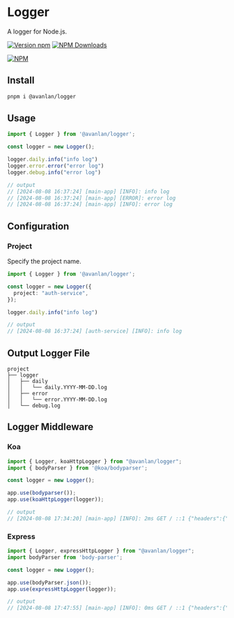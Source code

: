 # Logger

A logger for Node.js.

[![Version npm](https://img.shields.io/npm/v/@avanlan/logger.svg?style=flat-square)](https://www.npmjs.com/package/@avanlan/logger)
[![NPM Downloads](https://img.shields.io/npm/dw/%40avanlan%2Flogger)](https://www.npmjs.com/package/@avanlan/logger)

[![NPM](https://nodei.co/npm/@avanlan/logger.png?downloads=true&downloadRank=true)](https://nodei.co/npm/@avanlan/logger/)

## Install

```bash
pnpm i @avanlan/logger
```

## Usage

```ts
import { Logger } from '@avanlan/logger';

const logger = new Logger();

logger.daily.info("info log")
logger.error.error("error log")
logger.debug.info("error log")

// output
// [2024-08-08 16:37:24] [main-app] [INFO]: info log
// [2024-08-08 16:37:24] [main-app] [ERROR]: error log
// [2024-08-08 16:37:24] [main-app] [INFO]: error log
```

## Configuration

### Project

Specify the project name.

```ts
import { Logger } from '@avanlan/logger';

const logger = new Logger({
  project: "auth-service",
});

logger.daily.info("info log")

// output
// [2024-08-08 16:37:24] [auth-service] [INFO]: info log
```

## Output Logger File

```
project
├── logger
│   ├── daily
│   │   └── daily.YYYY-MM-DD.log
│   ├── error
│   │   └── error.YYYY-MM-DD.log
│   └── debug.log
```

## Logger Middleware

### Koa

```ts
import { Logger, koaHttpLogger } from "@avanlan/logger";
import { bodyParser } from '@koa/bodyparser';

const logger = new Logger();

app.use(bodyparser());
app.use(koaHttpLogger(logger));

// output
// [2024-08-08 17:34:20] [main-app] [INFO]: 2ms GET / ::1 {"headers":{"host":"localhost:8044","user-agent":"curl/8.6.0","accept":"*/*"},"query":{},"body":{}}
```

### Express

```ts
import { Logger, expressHttpLogger } from "@avanlan/logger";
import bodyParser from 'body-parser';

const logger = new Logger();

app.use(bodyParser.json());
app.use(expressHttpLogger(logger));

// output
// [2024-08-08 17:47:55] [main-app] [INFO]: 0ms GET / ::1 {"headers":{"host":"localhost:5834","user-agent":"curl/8.6.0","accept":"*/*"},"query":{}}
```
